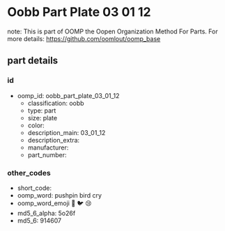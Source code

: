 # Oobb Part Plate 03 01 12  

note: This is part of OOMP the Oopen Organization Method For Parts. For more details: https://github.com/oomlout/oomp_base

##  part details





### id
* oomp_id: oobb_part_plate_03_01_12
  * classification: oobb
  * type: part
  * size: plate
  * color: 
  * description_main: 03_01_12
  * description_extra: 
  * manufacturer: 
  * part_number: 

### other_codes
* short_code: 
* oomp_word: pushpin bird cry
* oomp_word_emoji :pushpin: :bird: :cry:
* md5_6_alpha: 5o26f
* md5_6: 914607